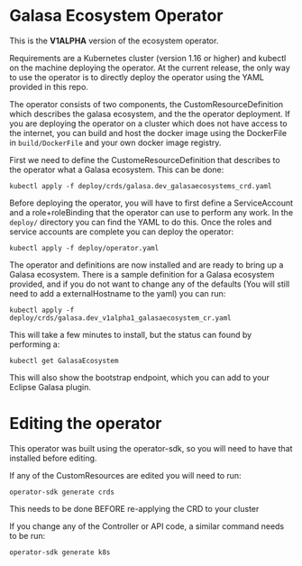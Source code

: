 # Galasa Ecosystem Operator

This is the **V1ALPHA** version of the ecosystem operator. 

Requirements are a Kubernetes cluster (version 1.16 or higher) and kubectl on the machine deploying the operator. At the current release, the only way to use the operator is to directly deploy the operator using the YAML provided in this repo.

The operator consists of two components, the CustomResourceDefinition which describes the galasa ecosystem, and the the operator deployment. If you are deploying the operator on a cluster which does not have access to the internet, you can build and host the docker image using the DockerFile in `build/DockerFile` and your own docker image registry.

First we need to define the CustomeResourceDefinition that describes to the operator what a Galasa ecosystem. This can be done:
```
kubectl apply -f deploy/crds/galasa.dev_galasaecosystems_crd.yaml
```

Before deploying the operator, you will have to first define a ServiceAccount and a role+roleBinding that the operator can use to perform any work. In the `deploy/` directory you can find the YAML to do this. Once the roles and service accounts are complete you can deploy the operator:

```
kubectl apply -f deploy/operator.yaml
```


The operator and definitions are now installed and are ready to bring up a Galasa ecosystem. There is a sample definition for a Galasa ecosystem provided, and if you do not want to change any of the defaults (You will still need to add a externalHostname to the yaml) you can run: 

```
kubectl apply -f deploy/crds/galasa.dev_v1alpha1_galasaecosystem_cr.yaml
```

This will take a few minutes to install, but the status can found by performing a:

```
kubectl get GalasaEcosystem
```

This will also show the bootstrap endpoint, which you can add to your Eclipse Galasa plugin.

# Editing the operator

This operator was built using the operator-sdk, so you will need to have that installed before editing. 

If any of the CustomResources are edited you will need to run:

```
operator-sdk generate crds
```
This needs to be done BEFORE re-applying the CRD to your cluster

If you change any of the Controller or API code, a similar command needs to be run:

```
operator-sdk generate k8s
```
